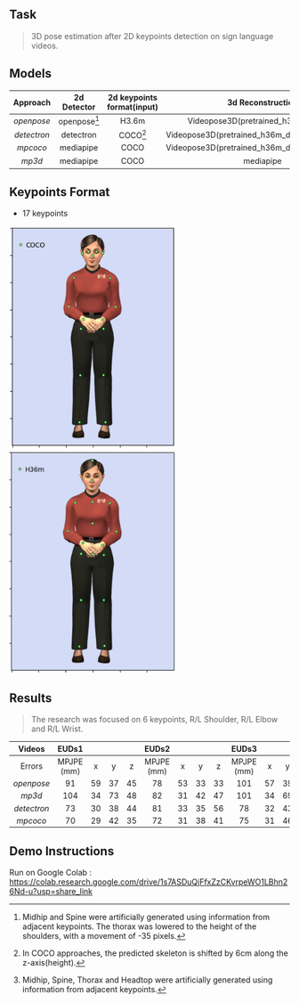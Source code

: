 
## Task
> 3D pose estimation after 2D keypoints detection on sign language videos.


## Models
|Approach | 2d Detector| 2d keypoints format(input) | 3d Reconstruction  | 3d keypoints format(output) |
| :-------------: | :-------------: |:-------------:| :-----:|:-----:|
| *openpose*  | openpose[^1]  | H3.6m | Videopose3D(pretrained_h36m_cpn.bin) | H3.6m |
| *detectron* | detectron | COCO[^2]  | Videopose3D(pretrained_h36m_detectron_coco.bin) | H3.6m |
| *mpcoco* | mediapipe | COCO  | Videopose3D(pretrained_h36m_detectron_coco.bin) | H3.6m |
| *mp3d* | mediapipe | COCO | mediapipe | H3.6m [^3]|

[^1]: Midhip and Spine were artificially generated using information from adjacent keypoints.
The thorax was lowered to the height of the shoulders, with a movement of -35 pixels.
[^2]: In COCO approaches, the predicted skeleton is shifted by 6cm along the z-axis(height).
[^3]: Midhip, Spine, Thorax and Headtop were artificially generated using information from adjacent keypoints.

## Keypoints Format
* 17 keypoints
 
<img src="img/fullbody_coco.png" width="300" height="400"><img src="img/fullbody_h36m.png" width="300" height="400">

## Results 
> The research was focused on 6 keypoints, R/L Shoulder, R/L Elbow and R/L Wrist. 

| Videos |EUDs1| | | |EUDs2| | ||EUDs3| | | |EUDs4| | ||EUDs5| | ||
| :---: |  :---: | :---: | :---: | :---: | :---: | :---: | :---: | :---: | :---: | :---: | :---: | :---: | :---: | :---: | :---: | :---: | :---: | :---: | :---: | :---: | 
|Errors |MPJPE (mm)|x|y|z|MPJPE (mm)|x|y|z|MPJPE (mm)|x|y|z|MPJPE (mm)|x|y|z|MPJPE (mm)|x|y|z|
|*openpose*|91|59|37|45|78|53|33|33|101|57|39|61|80|51|25|47|96|58|48|40|
|*mp3d*|104|34|73|48|82|31|42|47|101|34|69|42|87|32|54|43|95|30|62|45|
|*detectron*|73|30|38|44|81|33|35|56|78|32|43|43|75|33|32|50|83|33|47|49|
|*mpcoco*|70|29|42|35|72|31|38|41|75|31|46|35|72|33|38|38|72|32|45|35|

## Demo Instructions
Run on Google Colab :
https://colab.research.google.com/drive/1s7ASDuQjFfxZzCKvrpeWO1LBhn26Nd-u?usp=share_link



